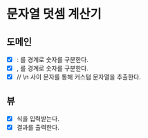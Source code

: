 # 문자열 덧셈 계산기


## 도메인
- [x] : 를 경계로 숫자를 구분한다.
- [x] , 를 경계로 숫자를 구분한다.
- [x] // \n 사이 문자를 통해 커스텀 문자열을 추출한다.

## 뷰
- [x] 식을 입력받는다.
- [x] 결과를 출력한다.
